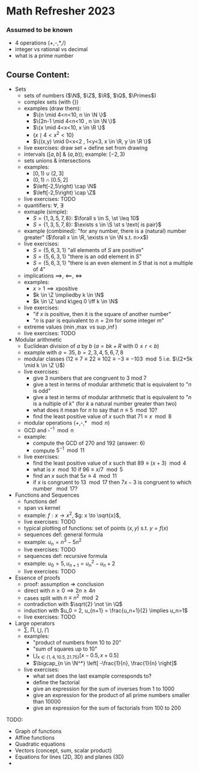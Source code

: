 $\newcommand{\Q}{\mathbb{Q}}$
$\newcommand{\Primes}{\mathbb{P}}$
$\newcommand{\st}{\text{ s.t. }}$
$\newcommand{\and}{\text{ and }}$
$\newcommand{\or}{\text{ or }}$

# Math Refresher 2023

### Assumed to be known

- 4 operations (+,-,\*,/)
- integer vs rational vs decimal
- what is a prime number

## Course Content:

- Sets
  - sets of numbers ($\N$, $\Z$, $\R$, $\Q$, $\Primes$)
  - complex sets (with $\{ \}$)
  - examples (draw them):
    - $\{n \mid 4<n<10, n \in \N \}$
    - $\{2n-1 \mid 4<n<10 , n \in \N \}$
    - $\{x \mid 4<x<10, x \in \R \}$
    - $\{x \mid 4<x^2<10 \}$
    - $\{(x,y) \mid 0<x<2 , 1<y<3, x \in \R, y \in \R \}$
  - live exercises: draw set + define set from drawing
  - intervals ($\left[a,b\right]$ & $\left(a,b\right)$); example: $\left[-2, 3\right)$
  - sets unions & intersections
  - examples:
    - $\left[0,1\right) \cup \left(2,3\right]$
    - $\left(0,1\right) \cap \left[0.5,2\right]$
    - $\left[-2,5\right) \cap \N$
    - $\left[-2,5\right) \cap \Z$
  - live exercises: TODO
  - quantifiers: $\forall$, $\exists$
  - exmaple (simple):
    - $S = \{1,3,5,7,8\}$: $\forall s \in S, \st \leq 10$
    - $S = \{1,3,5,7,8\}$: $\exists s \in \S \st s \text{ is pair}$
  - example (combined): "for any number, there is a (natural) number greater" ($\forall x \in \R, \exists n \in \N s.t. n>x$)
  - live exercises: 
    - $S = \{5,6,3,1\}$ "all elements of $S$ are positive"
    - $S = \{5,6,3,1\}$ "there is an odd element in $S$"
    - $S = \{5,6,3,1\}$ "there is an even element in $S$ that is not a multiple of 4"
  - implications $\implies$, $\impliedby$, $\iff$
  - examples:
    - $x>1 \implies x \text{positive}$
    - $k \in \Z \impliedby k \in \N$
    - $k \in \Z  \and k\geq 0 \iff k \in \N$
  - live exercises:
    - "if $x$ is positive, then it is the square of another number"
    - "$n$ is pair is equivalent to $n=2m$ for some integer $m$"
  - extreme values ($\min$,$\max$ vs $\sup$,$\inf$)
  - live exercises: TODO
- Modular arithmetic
  - Euclidean division of $a$ by $b$ ($a=bk+R$ with $0 \leq r < b$)
  - example with $a=35$, $b=2,3,4,5,6,7,8$
  - modular classes ($12 \equiv 7 \equiv 22 \equiv 102 \equiv -3 \equiv -103 \mod 5$ i.e. $\{2+5k \mid k \in \Z \}$)
  - live exercises:
    - give 3 numbers that are congruent to 3 mod 7
    - give a test in terms of modular arithmetic that is equivalent to "$n$ is odd"
    - give a test in terms of modular arithmetic that is equivalent to "$n$ is a nultiple of $k$" (for $k$ a natural number greater than two)
    - what does it mean for $n$ to say that $n \equiv 5 \mod 10$?
    - find the least positive value of $x$ such that $71 \equiv x \mod 8$
  - modular operations (+,-,\* $\mod n$)
  - GCD and $\square^{-1} \mod n$
  - example:
    - compute the GCD of $270$ and $192$ (answer: $6$)
    - compute $5^{-1} \mod 11$
  - live exercises:
    - find the least positive value of $x$ such that $89 \equiv (x + 3) \mod 4$
    - what is $x \mod 10$ if $96 \equiv x / 7 \mod 5$
    - find an $x$ such that $5x \equiv 4 \mod 11$
    - if $x$ is congruent to $13 \mod 17$ then $7x - 3$ is congruent to which number $\mod 17$?
- Functions and Sequences
  - functions def
  - span vs kernel
  - example: 
    $f: x \to x^2$,
    $g: x \to \sqrt{x}$, 
  - live exercises: TODO
  - typical plotting of functions: set of points $(x,y)$ s.t. $y = f(x)$
  - sequences def: general formula
  - example: $u_n = n^3-5n^2$
  - live exercises: TODO
  - sequences def: recursive formula
  - example: $u_0 = 5, u_{n+1} = u_n^2-u_n+2$
  - live exercises: TODO
- Essence of proofs
  - proof: assumption => conclusion
  - direct with $n \geq 0 \implies 2n \geq 4n$
  - cases split with $n \equiv n^2 \mod 2$
  - contradiction with $\sqrt{2} \not \in \Q$
  - induction with $u_0 = 2, u_{n+1} = \frac{u_n+1}{2} \implies u_n>1$
  - live exercises: TODO
- Large operators
  - $\sum$, $\prod$, $\bigcup$, $\bigcap$
  - examples:
    - "product of numbers from 10 to 20"
    - "sum of squares up to 10"
    - $\bigcup_{x \in \{1,4,10.5, 21.75\}} \left[ x-0.5, x+0.5 \right]$
    - $\bigcap_{n \in \N^*} \left[ -\frac{1}{n}, \frac{1}{n} \right]$
  - live exercises:
    - what set does the last example corresponds to?
    - define the factorial
    - give an expression for the sum of inverses from $1$ to $1000$
    - give an expression for the product of all prime numbers smaller than $10000$
    - give an expression for the sum of factorials from $100$ to $200$


TODO:
- Graph of functions
- Affine functions
- Quadratic equations
- Vectors (concept, sum, scalar product)
- Equations for lines (2D, 3D) and planes (3D)
-
